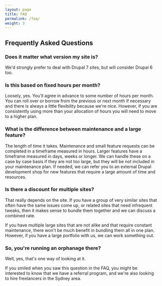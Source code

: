 ```yaml
---
layout: page
title: FAQ
permalink: /faq/
weight: 3
---
```


<h2>Frequently Asked Questions</h2>

<h3>Does it matter what version my site is?</h3>

We'd strongly prefer to deal with Drupal 7 sites, but will consider Drupal 6 too.

<h3>Is this based on fixed hours per month?</h3>

Loosely, yes. You'll agree in advance to some number of hours per month. You can roll over or borrow from the previous or next month if necessary and there is always a little flexibility because we're nice. However, if you are consistently using more than your allocation of hours you will need to move to a higher plan.

<h3>What is the difference between maintenance and a large feature?</h3>

The length of time it takes. Maintenance and small feature requests can be completed in a timeframe measured in hours. Larger features have a timeframe measured in days, weeks or longer. We can handle these on a case by case basis if they are not too large, but they will be not included in your maintenance plan. If needed, we can refer you to an external Drupal development shop for new features that require a large amount of time and resources.

<h3>Is there a discount for multiple sites?</h3>

That really depends on the site. If you have a group of very similar sites that often have the same issues come up, or related sites that need infrequent tweaks, then it makes sense to bundle them together and we can discuss a combined rate.

If you have multiple large sites that are not alike and that require constant maintenance, there won't be much benefit in bundling them all in one plan. However, if you have a large portfolio with us, we can work something out.

<h3>So, you're running an orphanage there?</h3>

Well, yes, that's one way of looking at it.

If you smiled when you saw this question in the FAQ, you might be interested to know that we have a referral program, and we're also looking to hire freelancers in the Sydney area.